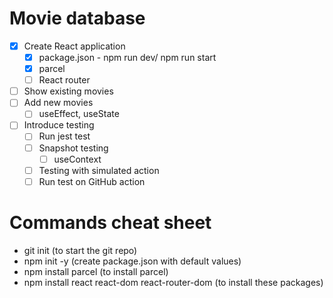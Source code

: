 # Movie database

* [x] Create React application
  * [x] package.json - npm run dev/ npm run start
  * [x] parcel
  * [ ] React router
* [ ] Show existing movies
* [ ] Add new movies
  * [ ] useEffect, useState
* [ ] Introduce testing
  * [ ] Run jest test
  * [ ] Snapshot testing
    * [ ] useContext
  * [ ] Testing with simulated action
  * [ ] Run test on GitHub action

# Commands cheat sheet

- git init (to start the git repo)
- npm init -y (create package.json with default values)
- npm install parcel (to install parcel)
- npm install react react-dom react-router-dom (to install these packages)